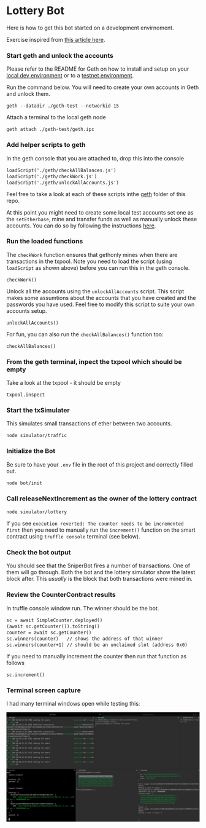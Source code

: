 # Lottery Bot

Here is how to get this bot started on a development envirnoment.

Exercise inspired from [this article here](https://medium.com/@amanusk/the-fastest-draw-on-the-blockchain-bzrx-example-6bd19fabdbe1).

### Start geth and unlock the accounts

Please refer to the README for Geth on how to install and setup on your [local dev environment](./geth/dev/README.md) or to a [testnet environment](./geth/ropsten/README.md).

Run the command below. You will need to create your own accounts in Geth and unlock them.

```
geth --datadir ./geth-test --networkid 15
```

Attach a terminal to the local geth node

```
geth attach ./geth-test/geth.ipc
```

### Add helper scripts to geth

In the geth console that you are attached to, drop this into the console

```
loadScript('./geth/checkAllBalances.js')
loadScript('./geth/checkWork.js')
loadScript('./geth/unlockAllAccounts.js')
```

Feel free to take a look at each of these scripts inthe [geth](./geth) folder of this repo.

At this point you might need to create some local test accounts set one as the `setEtherbase`, mine and transfer funds as well as manually unlock these accounts. You can do so by following the instructions [here](geth/dev/README.md).

### Run the loaded functions

The `checkWork` function ensures that gethonly mines when there are transactions in the txpool. Note you need to load the script (using `loadScript` as shown above) before you can run this in the geth console.

```
checkWork()
```

Unlock all the accounts using the `unlockAllAccounts` script. This script makes some assumtions about the accounts that you have created and the passwords you have used. Feel free to modify this script to suite your own accounts setup.

```
unlockAllAccounts()
```

For fun, you can also run the `checkAllBalances()` function too:

```
checkAllBalances()
```

### From the geth terminal, inpect the txpool which should be empty

Take a look at the txpool - it should be empty

```
txpool.inspect
```

### Start the txSimulater

This simulates small transactions of ether between two accounts.

```
node simulator/traffic
```

### Initialize the Bot

Be sure to have your `.env` file in the root of this project and correctly filled out.

```
node bot/init
```

### Call releaseNextIncrement as the owner of the lottery contract

```
node simulator/lottery
```

If you see `execution reverted: The counter needs to be incremented first` then you need to manually run the `increment()` function on the smart contract using `truffle console` terminal (see below).

### Check the bot output

You should see that the SniperBot fires a number of transactions. One of them will go through. Both the bot and the lottery simulator show the latest block after. This *usually* is the block that both transactions were mined in.

### Review the CounterContract results

In truffle console window run. The winner should be the bot.

```
sc = await SimpleCounter.deployed()
(await sc.getCounter()).toString()
counter = await sc.getCounter()
sc.winners(counter)   // shows the address of that winner
sc.winners(counter+1) // should be an unclaimed slot (address 0x0)
```

If you need to manually increment the counter then run that function as follows

```
sc.increment()
```

### Terminal screen capture

I had many terminal windows open while testing this:

<img src='img/bot-terminal-madness.png' ></img>
